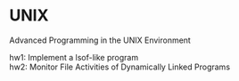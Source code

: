 # UNIX
Advanced Programming in the UNIX Environment

hw1: Implement a lsof-like program  
hw2: Monitor File Activities of Dynamically Linked Programs
